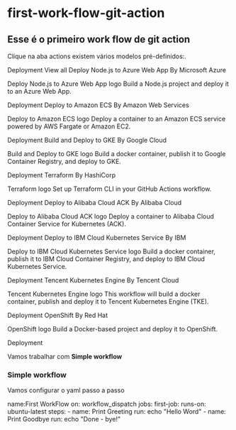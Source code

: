 # first-work-flow-git-action

## Esse é o primeiro work flow de git action 

Clique na aba actions existem vários modelos pré-definidos:.


Deployment
View all
Deploy Node.js to Azure Web App
By Microsoft Azure

Deploy Node.js to Azure Web App logo
Build a Node.js project and deploy it to an Azure Web App.

Deployment
Deploy to Amazon ECS
By Amazon Web Services

Deploy to Amazon ECS logo
Deploy a container to an Amazon ECS service powered by AWS Fargate or Amazon EC2.

Deployment
Build and Deploy to GKE
By Google Cloud

Build and Deploy to GKE logo
Build a docker container, publish it to Google Container Registry, and deploy to GKE.

Deployment
Terraform
By HashiCorp

Terraform logo
Set up Terraform CLI in your GitHub Actions workflow.

Deployment
Deploy to Alibaba Cloud ACK
By Alibaba Cloud

Deploy to Alibaba Cloud ACK logo
Deploy a container to Alibaba Cloud Container Service for Kubernetes (ACK).

Deployment
Deploy to IBM Cloud Kubernetes Service
By IBM

Deploy to IBM Cloud Kubernetes Service logo
Build a docker container, publish it to IBM Cloud Container Registry, and deploy to IBM Cloud Kubernetes Service.

Deployment
Tencent Kubernetes Engine
By Tencent Cloud

Tencent Kubernetes Engine logo
This workflow will build a docker container, publish and deploy it to Tencent Kubernetes Engine (TKE).

Deployment
OpenShift
By Red Hat

OpenShift logo
Build a Docker-based project and deploy it to OpenShift.

Deployment

Vamos trabalhar com **Simple workflow**

### Simple workflow
Vamos configurar o yaml passo a passo

name:First WorkFlow 
on: workflow_dispatch
jobs:
  first-job:
    runs-on: ubuntu-latest
    steps:
      - name: Print Greeting 
        run: echo "Hello Word"
      - name: Print Goodbye
        run: echo "Done - bye!"  

